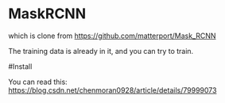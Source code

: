 # MaskRCNN

which is clone from https://github.com/matterport/Mask_RCNN

The training data is already in it, and you can try to train.

#Install

You can read this: https://blog.csdn.net/chenmoran0928/article/details/79999073
